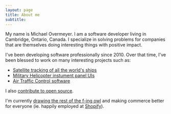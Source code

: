 ```yaml
---
layout: page
title: About me
subtitle:
---
```


My name is Michael Overmeyer. I am a software developer living in Cambridge, Ontario, Canada.
I specialize in solving problems for companies that are themselves doing interesting things with positive impact.

I've been developing software professionally since 2010. Over that time, I've been blessed to work on many interesting projects such as:

* [Satellite tracking of all the world's ships](https://exactearth.com/)
* [Military Helicopter instument panel UIs](https://gdmissionsystems.ca/)
* [Air Traffic Control software](https://www.navcanada.ca)

I also [contribute to open source](https://movermeyer.com/open-source/).

I'm currently [drawing the rest of the f-ing owl](https://www.youtube.com/watch?v=xQ0OB5tGyB8) and making commerce better for everyone (ie. happily employed at [Shopify](https://www.shopify.com/)).
